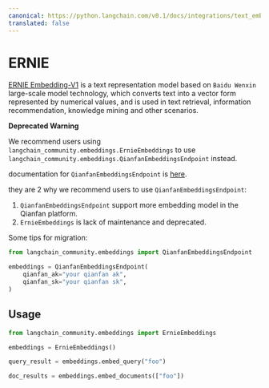 ```yaml
---
canonical: https://python.langchain.com/v0.1/docs/integrations/text_embedding/ernie
translated: false
---
```


# ERNIE

[ERNIE Embedding-V1](https://cloud.baidu.com/doc/WENXINWORKSHOP/s/alj562vvu) is a text representation model based on `Baidu Wenxin` large-scale model technology,
which converts text into a vector form represented by numerical values, and is used in text retrieval, information recommendation, knowledge mining and other scenarios.

**Deprecated Warning**

We recommend users using `langchain_community.embeddings.ErnieEmbeddings`
to use `langchain_community.embeddings.QianfanEmbeddingsEndpoint` instead.

documentation for `QianfanEmbeddingsEndpoint` is [here](/docs/integrations/text_embedding/baidu_qianfan_endpoint/).

they are 2 why we recommend users to use `QianfanEmbeddingsEndpoint`:

1. `QianfanEmbeddingsEndpoint` support more embedding model in the Qianfan platform.
2. `ErnieEmbeddings` is lack of maintenance and deprecated.

Some tips for migration:

```python
from langchain_community.embeddings import QianfanEmbeddingsEndpoint

embeddings = QianfanEmbeddingsEndpoint(
    qianfan_ak="your qianfan ak",
    qianfan_sk="your qianfan sk",
)
```

## Usage

```python
from langchain_community.embeddings import ErnieEmbeddings
```

```python
embeddings = ErnieEmbeddings()
```

```python
query_result = embeddings.embed_query("foo")
```

```python
doc_results = embeddings.embed_documents(["foo"])
```